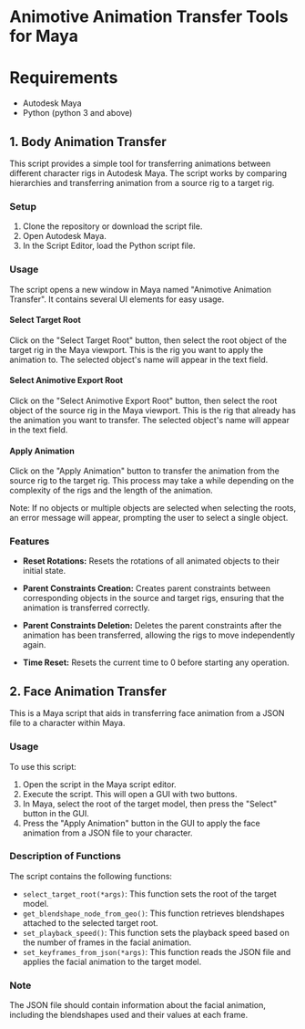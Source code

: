 # Animotive Animation Transfer Tools for Maya

# Requirements

- Autodesk Maya
- Python (python 3 and above)


## 1. Body Animation Transfer
This script provides a simple tool for transferring animations between different character rigs in Autodesk Maya. The script works by comparing hierarchies and transferring animation from a source rig to a target rig.

### Setup

1. Clone the repository or download the script file.
2. Open Autodesk Maya.
3. In the Script Editor, load the Python script file.

### Usage

The script opens a new window in Maya named "Animotive Animation Transfer". It contains several UI elements for easy usage.

#### Select Target Root

Click on the "Select Target Root" button, then select the root object of the target rig in the Maya viewport. This is the rig you want to apply the animation to. The selected object's name will appear in the text field.

#### Select Animotive Export Root

Click on the "Select Animotive Export Root" button, then select the root object of the source rig in the Maya viewport. This is the rig that already has the animation you want to transfer. The selected object's name will appear in the text field.

#### Apply Animation

Click on the "Apply Animation" button to transfer the animation from the source rig to the target rig. This process may take a while depending on the complexity of the rigs and the length of the animation.

Note: If no objects or multiple objects are selected when selecting the roots, an error message will appear, prompting the user to select a single object.

### Features

- **Reset Rotations:** Resets the rotations of all animated objects to their initial state.

- **Parent Constraints Creation:** Creates parent constraints between corresponding objects in the source and target rigs, ensuring that the animation is transferred correctly.

- **Parent Constraints Deletion:** Deletes the parent constraints after the animation has been transferred, allowing the rigs to move independently again.
- **Time Reset:** Resets the current time to 0 before starting any operation.


## 2. Face Animation Transfer

This is a Maya script that aids in transferring face animation from a JSON file to a character within Maya.

### Usage

To use this script:

1. Open the script in the Maya script editor.
2. Execute the script. This will open a GUI with two buttons.
3. In Maya, select the root of the target model, then press the "Select" button in the GUI.
4. Press the "Apply Animation" button in the GUI to apply the face animation from a JSON file to your character.

### Description of Functions

The script contains the following functions:

- `select_target_root(*args)`: This function sets the root of the target model.
- `get_blendshape_node_from_geo()`: This function retrieves blendshapes attached to the selected target root.
- `set_playback_speed()`: This function sets the playback speed based on the number of frames in the facial animation.
- `set_keyframes_from_json(*args)`: This function reads the JSON file and applies the facial animation to the target model.

### Note

The JSON file should contain information about the facial animation, including the blendshapes used and their values at each frame.
